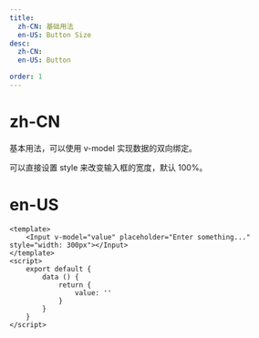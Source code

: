 ```yaml
---
title:
  zh-CN: 基础用法
  en-US: Button Size
desc:
  zh-CN:
  en-US: Button

order: 1
---
```


# zh-CN
基本用法，可以使用 v-model 实现数据的双向绑定。

可以直接设置 style 来改变输入框的宽度，默认 100%。

# en-US



```vue
<template>
    <Input v-model="value" placeholder="Enter something..." style="width: 300px"></Input>
</template>
<script>
    export default {
        data () {
            return {
                value: ''
            }
        }
    }
</script>

```
